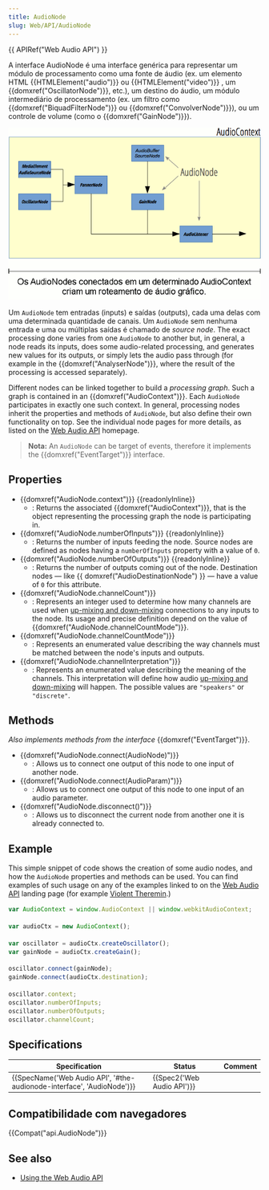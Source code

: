 ```yaml
---
title: AudioNode
slug: Web/API/AudioNode
---
```


{{ APIRef("Web Audio API") }}

A interface AudioNode é uma interface genérica para representar um módulo de processamento como uma fonte de áudio (ex. um elemento HTML {{HTMLElement("audio")}} ou {{HTMLElement("video")}} , um {{domxref("OscillatorNode")}}, etc.), um destino do áudio, um módulo intermediário de processamento (ex. um filtro como {{domxref("BiquadFilterNode")}} ou {{domxref("ConvolverNode")}}), ou um controle de volume (como o {{domxref("GainNode")}}).

![AudioNodes participating in an AudioContext create a audio routing graph.](webaudiobasicspt-br.png)

Um `AudioNode` tem entradas (inputs) e saídas (outputs), cada uma delas com uma determinada quantidade de canais. Um `AudioNode` sem nenhuma entrada e uma ou múltiplas saídas é chamado de _source node_. The exact processing done varies from one `AudioNode` to another but, in general, a node reads its inputs, does some audio-related processing, and generates new values for its outputs, or simply lets the audio pass through (for example in the {{domxref("AnalyserNode")}}, where the result of the processing is accessed separately).

Different nodes can be linked together to build a _processing graph_. Such a graph is contained in an {{domxref("AudioContext")}}. Each `AudioNode` participates in exactly one such context. In general, processing nodes inherit the properties and methods of `AudioNode`, but also define their own functionality on top. See the individual node pages for more details, as listed on the [Web Audio API](/pt-BR/docs/Web/API/Web_Audio_API) homepage.

> **Nota:** An `AudioNode` can be target of events, therefore it implements the {{domxref("EventTarget")}} interface.

## Properties

- {{domxref("AudioNode.context")}} {{readonlyInline}}
  - : Returns the associated {{domxref("AudioContext")}}, that is the object representing the processing graph the node is participating in.
- {{domxref("AudioNode.numberOfInputs")}} {{readonlyInline}}
  - : Returns the number of inputs feeding the node. Source nodes are defined as nodes having a `numberOfInputs` property with a value of `0`.
- {{domxref("AudioNode.numberOfOutputs")}} {{readonlyInline}}
  - : Returns the number of outputs coming out of the node. Destination nodes — like {{ domxref("AudioDestinationNode") }} — have a value of `0` for this attribute.
- {{domxref("AudioNode.channelCount")}}
  - : Represents an integer used to determine how many channels are used when [up-mixing and down-mixing](/pt-BR/docs/Web/API/Web_Audio_API/Basic_concepts_behind_Web_Audio_API#Up-mixing_and_down-mixing) connections to any inputs to the node. Its usage and precise definition depend on the value of {{domxref("AudioNode.channelCountMode")}}.
- {{domxref("AudioNode.channelCountMode")}}
  - : Represents an enumerated value describing the way channels must be matched between the node's inputs and outputs.
- {{domxref("AudioNode.channelInterpretation")}}
  - : Represents an enumerated value describing the meaning of the channels. This interpretation will define how audio [up-mixing and down-mixing](/pt-BR/docs/Web/API/Web_Audio_API/Basic_concepts_behind_Web_Audio_API#Up-mixing_and_down-mixing) will happen.
    The possible values are `"speakers"` or `"discrete"`.

## Methods

_Also implements methods from the interface_ {{domxref("EventTarget")}}.

- {{domxref("AudioNode.connect(AudioNode)")}}
  - : Allows us to connect one output of this node to one input of another node.
- {{domxref("AudioNode.connect(AudioParam)")}}
  - : Allows us to connect one output of this node to one input of an audio parameter.
- {{domxref("AudioNode.disconnect()")}}
  - : Allows us to disconnect the current node from another one it is already connected to.

## Example

This simple snippet of code shows the creation of some audio nodes, and how the `AudioNode` properties and methods can be used. You can find examples of such usage on any of the examples linked to on the [Web Audio API](/pt-BR/docs/Web/API/Web_Audio_API) landing page (for example [Violent Theremin](https://github.com/mdn/violent-theremin).)

```js
var AudioContext = window.AudioContext || window.webkitAudioContext;

var audioCtx = new AudioContext();

var oscillator = audioCtx.createOscillator();
var gainNode = audioCtx.createGain();

oscillator.connect(gainNode);
gainNode.connect(audioCtx.destination);

oscillator.context;
oscillator.numberOfInputs;
oscillator.numberOfOutputs;
oscillator.channelCount;
```

## Specifications

| Specification                                                                                | Status                               | Comment |
| -------------------------------------------------------------------------------------------- | ------------------------------------ | ------- |
| {{SpecName('Web Audio API', '#the-audionode-interface', 'AudioNode')}} | {{Spec2('Web Audio API')}} |         |

## Compatibilidade com navegadores

{{Compat("api.AudioNode")}}

## See also

- [Using the Web Audio API](/pt-BR/docs/Web/API/Web_Audio_API/Using_Web_Audio_API)
